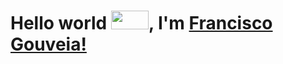 # Hello world <img src="https://media1.tenor.com/images/03ccf3e07f80af8b7dfb4e556f8eabb5/tenor.gif?itemid=5576725" width="60px" height="30px">, I'm [Francisco Gouveia!](https://github.com/Franch1co)
